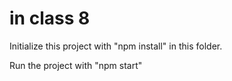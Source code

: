 # in class 8

Initialize this project with "npm install" in this folder.

Run the project with "npm start"
